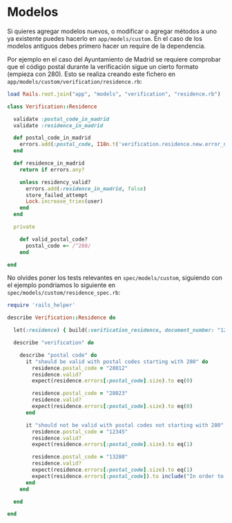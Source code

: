 # Modelos

Si quieres agregar modelos nuevos, o modificar o agregar métodos a uno ya existente puedes hacerlo en `app/models/custom`. En el caso de los modelos antiguos debes primero hacer un require de la dependencia.

Por ejemplo en el caso del Ayuntamiento de Madrid se requiere comprobar que el código postal durante la verificación sigue un cierto formato (empieza con 280). Esto se realiza creando este fichero en `app/models/custom/verification/residence.rb`:

```ruby
load Rails.root.join("app", "models", "verification", "residence.rb")

class Verification::Residence

  validate :postal_code_in_madrid
  validate :residence_in_madrid

  def postal_code_in_madrid
    errors.add(:postal_code, I18n.t('verification.residence.new.error_not_allowed_postal_code')) unless valid_postal_code?
  end

  def residence_in_madrid
    return if errors.any?

    unless residency_valid?
      errors.add(:residence_in_madrid, false)
      store_failed_attempt
      Lock.increase_tries(user)
    end
  end

  private

    def valid_postal_code?
      postal_code =~ /^280/
    end

end
```

No olvides poner los tests relevantes en `spec/models/custom`, siguiendo con el ejemplo pondriamos lo siguiente en `spec/models/custom/residence_spec.rb`:

```ruby
require 'rails_helper'

describe Verification::Residence do

  let(:residence) { build(:verification_residence, document_number: "12345678Z") }

  describe "verification" do

    describe "postal code" do
      it "should be valid with postal codes starting with 280" do
        residence.postal_code = "28012"
        residence.valid?
        expect(residence.errors[:postal_code].size).to eq(0)

        residence.postal_code = "28023"
        residence.valid?
        expect(residence.errors[:postal_code].size).to eq(0)
      end

      it "should not be valid with postal codes not starting with 280" do
        residence.postal_code = "12345"
        residence.valid?
        expect(residence.errors[:postal_code].size).to eq(1)

        residence.postal_code = "13280"
        residence.valid?
        expect(residence.errors[:postal_code].size).to eq(1)
        expect(residence.errors[:postal_code]).to include("In order to be verified, you must be registered in the municipality of Madrid.")
      end
    end

  end

end
```

